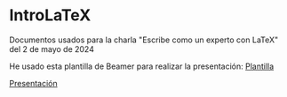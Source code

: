 # IntroLaTeX
Documentos usados para la charla "Escribe como un experto con LaTeX" del 2 de mayo de 2024

He usado esta plantilla de Beamer para realizar la presentación:
[Plantilla](https://www.overleaf.com/latex/templates/iiit-hyderabad-beamer-presentation-template-dark-theme/fvthjthvshgp)

[Presentación](https://github.com/MoonPyxx/IntroLaTeX/blob/master/Charla_LaTeX.pdf)
